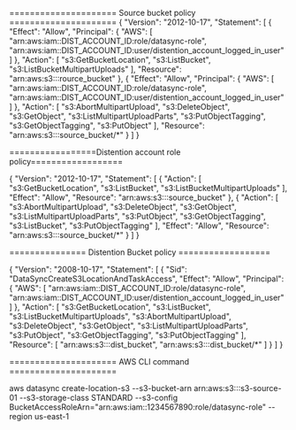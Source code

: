 ===================== Source bucket policy =====================
{
 "Version": "2012-10-17",
 "Statement": [
  {
   "Effect": "Allow",
   "Principal": {
    "AWS": [
     "arn:aws:iam::DIST_ACCOUNT_ID:role/datasync-role",
     "arn:aws:iam::DIST_ACCOUNT_ID:user/distention_account_logged_in_user"
    ]
   },
   "Action": [
    "s3:GetBucketLocation",
    "s3:ListBucket",
    "s3:ListBucketMultipartUploads"
   ],
   "Resource": "arn:aws:s3:::rource_bucket"
  },
  {
   "Effect": "Allow",
   "Principal": {
    "AWS": [
     "arn:aws:iam::DIST_ACCOUNT_ID:role/datasync-role",
     "arn:aws:iam::DIST_ACCOUNT_ID:user/distention_account_logged_in_user"
    ]
   },
   "Action": [
    "s3:AbortMultipartUpload",
    "s3:DeleteObject",
    "s3:GetObject",
    "s3:ListMultipartUploadParts",
    "s3:PutObjectTagging",
    "s3:GetObjectTagging",
    "s3:PutObject"
   ],
   "Resource": "arn:aws:s3:::source_bucket/*"
  }
 ]
}




=================Distention account role policy==================


{
    "Version": "2012-10-17",
    "Statement": [
        {
            "Action": [
                "s3:GetBucketLocation",
                "s3:ListBucket",
                "s3:ListBucketMultipartUploads"
            ],
            "Effect": "Allow",
            "Resource": "arn:aws:s3:::source_bucket"
        },
        {
            "Action": [
                "s3:AbortMultipartUpload",
                "s3:DeleteObject",
                "s3:GetObject",
                "s3:ListMultipartUploadParts",
                "s3:PutObject",
                "s3:GetObjectTagging",
                "s3:ListBucket",
                "s3:PutObjectTagging"
            ],
            "Effect": "Allow",
            "Resource": "arn:aws:s3:::source_bucket/*"
        }
    ]
}




=============== Distention Bucket policy ==================




{
 "Version": "2008-10-17",
 "Statement": [
  {
   "Sid": "DataSyncCreateS3LocationAndTaskAccess",
   "Effect": "Allow",
   "Principal": {
    "AWS": [
     "arn:aws:iam::DIST_ACCOUNT_ID:role/datasync-role",
     "arn:aws:iam::DIST_ACCOUNT_ID:user/distention_account_logged_in_user"
    ]
   },
   "Action": [
    "s3:GetBucketLocation",
    "s3:ListBucket",
    "s3:ListBucketMultipartUploads",
    "s3:AbortMultipartUpload",
    "s3:DeleteObject",
    "s3:GetObject",
    "s3:ListMultipartUploadParts",
    "s3:PutObject",
    "s3:GetObjectTagging",
    "s3:PutObjectTagging"
   ],
   "Resource": [
    "arn:aws:s3:::dist_bucket",
    "arn:aws:s3:::dist_bucket/*"
   ]
  }
 ]
}






===================== AWS CLI command =====================


aws datasync create-location-s3 --s3-bucket-arn arn:aws:s3:::s3-source-01 --s3-storage-class STANDARD --s3-config BucketAccessRoleArn="arn:aws:iam::1234567890:role/datasync-role" --region us-east-1
